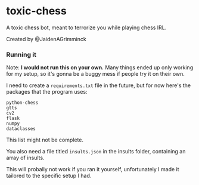 # toxic-chess
A toxic chess bot, meant to terrorize you while playing chess IRL.

Created by @JaidenAGrimminck

### Running it

Note: **I would not run this on your own.** Many things ended up only working for my setup, so it's gonna be a buggy mess if people try it on their own.

I need to create a `requirements.txt` file in the future, but for now here's the packages that the program uses:
```
python-chess
gtts
cv2
flask
numpy
dataclasses
```
This list might not be complete.

You also need a file titled `insults.json` in the insults folder, containing an array of insults.

This will probally not work if you ran it yourself, unfortunately I made it tailored to the specific setup I had.
